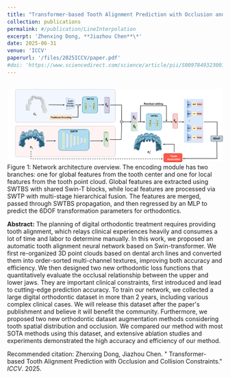 ```yaml
---
title: "Transformer-based Tooth Alignment Prediction with Occlusion and Collision Constraints"
collection: publications
permalink: #/publication/LineInterpolation
excerpt: 'Zhenxing Dong, **Jiazhou Chen**\*'
date: 2025-06-31
venue: 'ICCV'
paperurl: '/files/2025ICCV/paper.pdf'
#doi: 'https://www.sciencedirect.com/science/article/pii/S0097849323001577?via%3Dihub'
---
```

<br/><img src='/files/2025ICCV/graphics-abstract.png' alt=""><br>
Figure 1: Network architecture overview. The encoding module has two branches: one for global features from the tooth center and one for local features from the tooth point cloud. Global features are extracted using SWTBS with shared Swin-T blocks, while local features are processed via SWTP with multi-stage hierarchical fusion. The features are merged, passed through SWTBS propagation, and then regressed by an MLP to predict the 6DOF transformation parameters for orthodontics.

<b>Abstract:</b> The planning of digital orthodontic treatment requires providing tooth alignment, which relays clinical experiences heavily and consumes a lot of time and labor to determine manually. In this work, we proposed an automatic tooth alignment neural network based on Swin-transformer. We first re-organized 3D point clouds based on dental arch lines and converted them into order-sorted multi-channel textures, improving both accuracy and efficiency. We then designed two new orthodontic loss functions that quantitatively evaluate the occlusal relationship between the upper and lower jaws. They are important clinical constraints, first introduced and lead to cutting-edge prediction accuracy. To train our network, we collected a large digital orthodontic dataset in more than 2 years, including various complex clinical cases. We will release this dataset after the paper's publishment and believe it will benefit the community. Furthermore, we proposed two new orthodontic dataset augmentation methods considering tooth spatial distribution and occlusion. We compared our method with most SOTA methods using this dataset, and extensive ablation studies and experiments demonstrated the high accuracy and efficiency of our method. 


Recommended citation: Zhenxing Dong, Jiazhou Chen. &quot; Transformer-based Tooth Alignment Prediction with Occlusion and Collision Constraints.&quot; <i>ICCV</i>. 2025.
